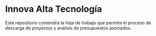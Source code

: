 # Innova Alta Tecnología
Este repositorio contendrá la hoja de trabajo que permite el proceso de descarga  de proyectos y análisis de presupuestos asociados.
